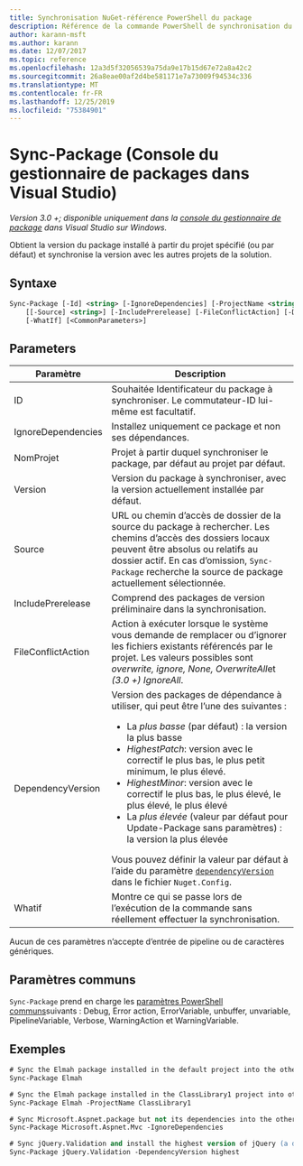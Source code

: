 ```yaml
---
title: Synchronisation NuGet-référence PowerShell du package
description: Référence de la commande PowerShell de synchronisation du package dans la console du gestionnaire de package NuGet dans Visual Studio.
author: karann-msft
ms.author: karann
ms.date: 12/07/2017
ms.topic: reference
ms.openlocfilehash: 12a3d5f32056539a75da9e17b15d67e72a8a42c2
ms.sourcegitcommit: 26a8eae00af2d4be581171e7a73009f94534c336
ms.translationtype: MT
ms.contentlocale: fr-FR
ms.lasthandoff: 12/25/2019
ms.locfileid: "75384901"
---
```

# <a name="sync-package-package-manager-console-in-visual-studio"></a>Sync-Package (Console du gestionnaire de packages dans Visual Studio)

*Version 3.0 +; disponible uniquement dans la [console du gestionnaire de package](../../consume-packages/install-use-packages-powershell.md) dans Visual Studio sur Windows.*

Obtient la version du package installé à partir du projet spécifié (ou par défaut) et synchronise la version avec les autres projets de la solution.

## <a name="syntax"></a>Syntaxe

```ps
Sync-Package [-Id] <string> [-IgnoreDependencies] [-ProjectName <string>] [[-Version] <string>]
    [[-Source] <string>] [-IncludePrerelease] [-FileConflictAction] [-DependencyVersion]
    [-WhatIf] [<CommonParameters>]
```

## <a name="parameters"></a>Parameters

| Paramètre | Description |
| --- | --- |
| ID | Souhaitée Identificateur du package à synchroniser. Le commutateur-ID lui-même est facultatif. |
| IgnoreDependencies | Installez uniquement ce package et non ses dépendances. |
| NomProjet | Projet à partir duquel synchroniser le package, par défaut au projet par défaut. |
| Version | Version du package à synchroniser, avec la version actuellement installée par défaut. |
| Source | URL ou chemin d’accès de dossier de la source du package à rechercher. Les chemins d’accès des dossiers locaux peuvent être absolus ou relatifs au dossier actif. En cas d’omission, `Sync-Package` recherche la source de package actuellement sélectionnée. |
| IncludePrerelease | Comprend des packages de version préliminaire dans la synchronisation. |
| FileConflictAction | Action à exécuter lorsque le système vous demande de remplacer ou d’ignorer les fichiers existants référencés par le projet. Les valeurs possibles sont *overwrite, ignore, None, OverwriteAll*et *(3.0 +)* *IgnoreAll*. |
| DependencyVersion | Version des packages de dépendance à utiliser, qui peut être l’une des suivantes :<br/><ul><li>La *plus basse* (par défaut) : la version la plus basse</li><li>*HighestPatch*: version avec le correctif le plus bas, le plus petit minimum, le plus élevé.</li><li>*HighestMinor*: version avec le correctif le plus bas, le plus élevé, le plus élevé, le plus élevé</li><li>La *plus élevée* (valeur par défaut pour Update-Package sans paramètres) : la version la plus élevée</li></ul>Vous pouvez définir la valeur par défaut à l’aide du paramètre [`dependencyVersion`](../nuget-config-file.md#config-section) dans le fichier `Nuget.Config`. |
| Whatif | Montre ce qui se passe lors de l’exécution de la commande sans réellement effectuer la synchronisation. |

Aucun de ces paramètres n’accepte d’entrée de pipeline ou de caractères génériques.

## <a name="common-parameters"></a>Paramètres communs

`Sync-Package` prend en charge les [paramètres PowerShell communs](https://go.microsoft.com/fwlink/?LinkID=113216)suivants : Debug, Error action, ErrorVariable, unbuffer, unvariable, PipelineVariable, Verbose, WarningAction et WarningVariable.

## <a name="examples"></a>Exemples

```ps
# Sync the Elmah package installed in the default project into the other projects in the solution
Sync-Package Elmah

# Sync the Elmah package installed in the ClassLibrary1 project into other projects in the solution
Sync-Package Elmah -ProjectName ClassLibrary1

# Sync Microsoft.Aspnet.package but not its dependencies into the other projects in the solution
Sync-Package Microsoft.Aspnet.Mvc -IgnoreDependencies

# Sync jQuery.Validation and install the highest version of jQuery (a dependency) from the package source    
Sync-Package jQuery.Validation -DependencyVersion highest
```
